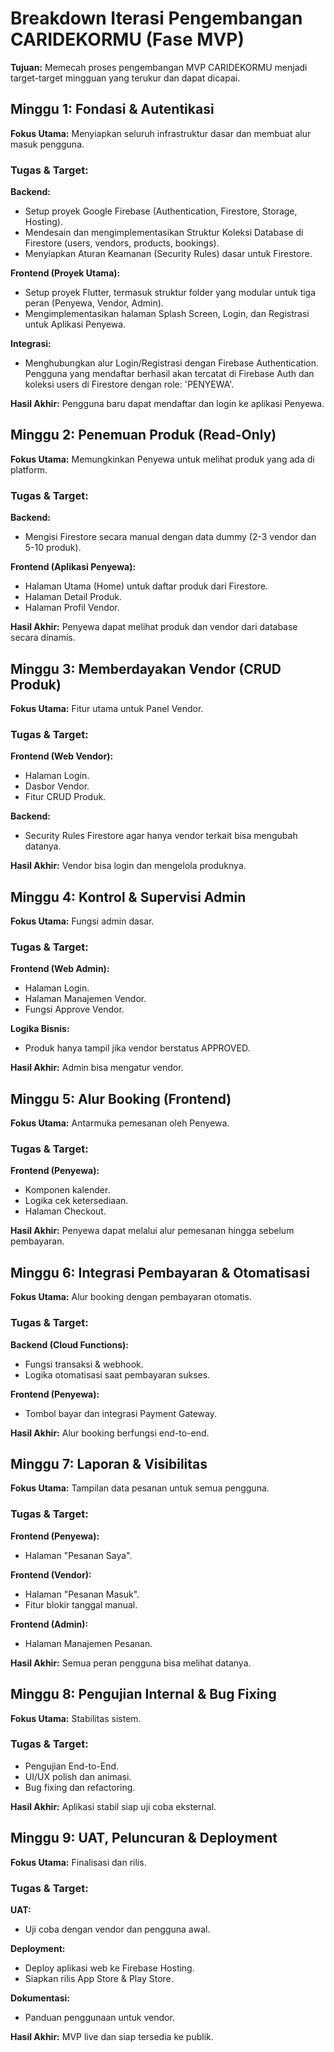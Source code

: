 # Breakdown Iterasi Pengembangan CARIDEKORMU (Fase MVP)

**Tujuan:** Memecah proses pengembangan MVP CARIDEKORMU menjadi target-target mingguan yang terukur dan dapat dicapai.

## Minggu 1: Fondasi & Autentikasi

**Fokus Utama:** Menyiapkan seluruh infrastruktur dasar dan membuat alur masuk pengguna.

### Tugas & Target:

**Backend:**
- Setup proyek Google Firebase (Authentication, Firestore, Storage, Hosting).
- Mendesain dan mengimplementasikan Struktur Koleksi Database di Firestore (users, vendors, products, bookings).
- Menyiapkan Aturan Keamanan (Security Rules) dasar untuk Firestore.

**Frontend (Proyek Utama):**
- Setup proyek Flutter, termasuk struktur folder yang modular untuk tiga peran (Penyewa, Vendor, Admin).
- Mengimplementasikan halaman Splash Screen, Login, dan Registrasi untuk Aplikasi Penyewa.

**Integrasi:**
- Menghubungkan alur Login/Registrasi dengan Firebase Authentication. Pengguna yang mendaftar berhasil akan tercatat di Firebase Auth dan koleksi users di Firestore dengan role: 'PENYEWA'.

**Hasil Akhir:** Pengguna baru dapat mendaftar dan login ke aplikasi Penyewa.

## Minggu 2: Penemuan Produk (Read-Only)

**Fokus Utama:** Memungkinkan Penyewa untuk melihat produk yang ada di platform.

### Tugas & Target:

**Backend:**
- Mengisi Firestore secara manual dengan data dummy (2-3 vendor dan 5-10 produk).

**Frontend (Aplikasi Penyewa):**
- Halaman Utama (Home) untuk daftar produk dari Firestore.
- Halaman Detail Produk.
- Halaman Profil Vendor.

**Hasil Akhir:** Penyewa dapat melihat produk dan vendor dari database secara dinamis.

## Minggu 3: Memberdayakan Vendor (CRUD Produk)

**Fokus Utama:** Fitur utama untuk Panel Vendor.

### Tugas & Target:

**Frontend (Web Vendor):**
- Halaman Login.
- Dasbor Vendor.
- Fitur CRUD Produk.

**Backend:**
- Security Rules Firestore agar hanya vendor terkait bisa mengubah datanya.

**Hasil Akhir:** Vendor bisa login dan mengelola produknya.

## Minggu 4: Kontrol & Supervisi Admin

**Fokus Utama:** Fungsi admin dasar.

### Tugas & Target:

**Frontend (Web Admin):**
- Halaman Login.
- Halaman Manajemen Vendor.
- Fungsi Approve Vendor.

**Logika Bisnis:**
- Produk hanya tampil jika vendor berstatus APPROVED.

**Hasil Akhir:** Admin bisa mengatur vendor.

## Minggu 5: Alur Booking (Frontend)

**Fokus Utama:** Antarmuka pemesanan oleh Penyewa.

### Tugas & Target:

**Frontend (Penyewa):**
- Komponen kalender.
- Logika cek ketersediaan.
- Halaman Checkout.

**Hasil Akhir:** Penyewa dapat melalui alur pemesanan hingga sebelum pembayaran.

## Minggu 6: Integrasi Pembayaran & Otomatisasi

**Fokus Utama:** Alur booking dengan pembayaran otomatis.

### Tugas & Target:

**Backend (Cloud Functions):**
- Fungsi transaksi & webhook.
- Logika otomatisasi saat pembayaran sukses.

**Frontend (Penyewa):**
- Tombol bayar dan integrasi Payment Gateway.

**Hasil Akhir:** Alur booking berfungsi end-to-end.

## Minggu 7: Laporan & Visibilitas

**Fokus Utama:** Tampilan data pesanan untuk semua pengguna.

### Tugas & Target:

**Frontend (Penyewa):**
- Halaman "Pesanan Saya".

**Frontend (Vendor):**
- Halaman "Pesanan Masuk".
- Fitur blokir tanggal manual.

**Frontend (Admin):**
- Halaman Manajemen Pesanan.

**Hasil Akhir:** Semua peran pengguna bisa melihat datanya.

## Minggu 8: Pengujian Internal & Bug Fixing

**Fokus Utama:** Stabilitas sistem.

### Tugas & Target:
- Pengujian End-to-End.
- UI/UX polish dan animasi.
- Bug fixing dan refactoring.

**Hasil Akhir:** Aplikasi stabil siap uji coba eksternal.

## Minggu 9: UAT, Peluncuran & Deployment

**Fokus Utama:** Finalisasi dan rilis.

### Tugas & Target:

**UAT:**
- Uji coba dengan vendor dan pengguna awal.

**Deployment:**
- Deploy aplikasi web ke Firebase Hosting.
- Siapkan rilis App Store & Play Store.

**Dokumentasi:**
- Panduan penggunaan untuk vendor.

**Hasil Akhir:** MVP live dan siap tersedia ke publik.
